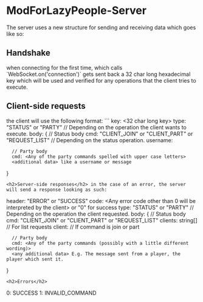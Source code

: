 <h1>ModForLazyPeople-Server</h1>
The server uses a new structure for sending and receiving data which goes like so:

<h2>Handshake</h2> when connecting for the first time, which calls
`WebSocket.on('connection')` gets sent back a 32 char long hexadecimal key which will be used
and verified for any operations that the client tries to execute.

<h2>Client-side requests</h2> the client will use the following format:
```
key: <32 char long key>
type: "STATUS" or "PARTY" // Depending on the operation the client wants to execute.
body: {
      // Status body
      cmd: "CLIENT_JOIN" or "CLIENT_PART" or "REQUEST_LIST" // Depending on the status operation.
      username: <username>

      // Party body
      cmd: <Any of the party commands spelled with upper case letters>
      <additional data> like a username or message
}
```
<h2>Server-side responses</h2> in the case of an error, the server will send a response looking as such:
```
header: "ERROR" or "SUCCESS"
code: <Any error code other than 0 will be interpreted by the client> or "0" for success
type: "STATUS" or "PARTY" // Depending on the operation the client requested.
body: {
      // Status body
      cmd: "CLIENT_JOIN" or "CLIENT_PART" or "REQUEST_LIST"
      clients: string[] // For list requests
      client: <username> // If command is join or part

      // Party body
      cmd: <Any of the party commands (possibly with a little different wording)>
      <any additional data> E.g. The message sent from a player, the player which sent it.
}
```
<h2>Errors</h2>
```
0: SUCCESS
1: INVALID_COMMAND
```
